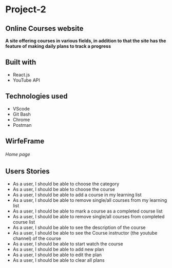 # Project-2

## Online Courses website

**A site offering courses in various fields, in addition to that the site has the feature of making daily plans to track a progress**

## Built with

- React.js
- YouTube API

## Technologies used

- VScode
- Git Bash
- Chrome
- Postman

## WirfeFrame

###### Home page


## Users Stories
- As a user, I should be able to choose the category
- As a user, I should be able to choose the course
- As a user, I should be able to add a course in my learning list
- As a user, I should be able to remove single/all  courses from my learning list
- As a user, I should be able to mark a course as a completed course list
- As a user, I should be able to remove single/all  courses from completed course list
- As a user, I should be able to see the description of the course
- As a user, I should be able to see the Course instructor (the youtube channel) of the course
- As a user, I should be able to start watch the course
- As a user, I should be able to add new plan
- As a user, I should be able to edit the plan
- As a user, I should be able to clear all plans

